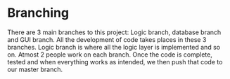 # Branching
There are 3 main branches to this project: Logic branch, database branch and GUI branch. All the development of code takes places in these
3 branches. Logic branch is where all the logic layer is implemented and so on. Atmost 2 people work on each branch.
Once the code is complete, tested and when everything works as intended, we then push that code to our master branch.